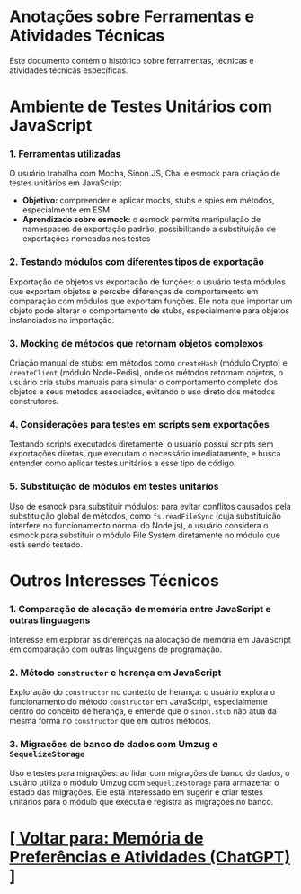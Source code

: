 # Anotações sobre Ferramentas e Atividades Técnicas

Este documento contém o histórico sobre ferramentas, técnicas e atividades técnicas específicas.

# Ambiente de Testes Unitários com JavaScript

### 1. Ferramentas utilizadas

O usuário trabalha com Mocha, Sinon.JS, Chai e esmock para criação de testes unitários em JavaScript

- **Objetivo:** compreender e aplicar mocks, stubs e spies em métodos, especialmente em ESM
- **Aprendizado sobre esmock:** o esmock permite manipulação de namespaces de exportação padrão, possibilitando a substituição de exportações nomeadas nos testes

### 2. Testando módulos com diferentes tipos de exportação

Exportação de objetos vs exportação de funções: o usuário testa módulos que exportam objetos e percebe diferenças de comportamento em comparação com módulos que exportam funções. Ele nota que importar um objeto pode alterar o comportamento de stubs, especialmente para objetos instanciados na importação.

### 3. Mocking de métodos que retornam objetos complexos

Criação manual de stubs: em métodos como `createHash` (módulo Crypto) e `createClient` (módulo Node-Redis), onde os métodos retornam objetos, o usuário cria stubs manuais para simular o comportamento completo dos objetos e seus métodos associados, evitando o uso direto dos métodos construtores.

### 4. Considerações para testes em scripts sem exportações

Testando scripts executados diretamente: o usuário possui scripts sem exportações diretas, que executam o necessário imediatamente, e busca entender como aplicar testes unitários a esse tipo de código.

### 5. Substituição de módulos em testes unitários

Uso de esmock para substituir módulos: para evitar conflitos causados pela substituição global de métodos, como `fs.readFileSync` (cuja substituição interfere no funcionamento normal do Node.js), o usuário considera o esmock para substituir o módulo File System diretamente no módulo que está sendo testado.

# Outros Interesses Técnicos

### 1. Comparação de alocação de memória entre JavaScript e outras linguagens

Interesse em explorar as diferenças na alocação de memória em JavaScript em comparação com outras linguagens de programação.

### 2. Método `constructor` e herança em JavaScript

Exploração do `constructor` no contexto de herança: o usuário explora o funcionamento do método `constructor` em JavaScript, especialmente dentro do conceito de herança, e entende que o `sinon.stub` não atua da mesma forma no `constructor` que em outros métodos.

### 3. Migrações de banco de dados com Umzug e `SequelizeStorage`

Uso e testes para migrações: ao lidar com migrações de banco de dados, o usuário utiliza o módulo Umzug com `SequelizeStorage` para armazenar o estado das migrações. Ele está interessado em sugerir e criar testes unitários para o módulo que executa e registra as migrações no banco.

# [[ Voltar para: Memória de Preferências e Atividades (ChatGPT) ]](./1-memoria-preferencias-atividades.md)